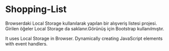 # Shopping-List

Browserdaki Local Storage kullanılarak yapılan bir alışveriş listesi projesi. Girilen öğeler Local Storage da saklanır.Görünüş için Bootstrap kullanılmıştır.

It uses Local Storage in Browser. Dynamically creating JavaScript elements with event handlers.
